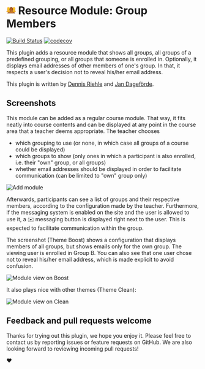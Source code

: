 # ![moodle-mod_groupmembers](pix/icon.png) Resource Module: Group Members 
[![Build Status](https://travis-ci.org/learnweb/moodle-mod_groupmembers.svg?branch=master)](https://travis-ci.org/learnweb/moodle-mod_groupmembers)
[![codecov](https://codecov.io/gh/learnweb/moodle-mod_groupmembers/branch/master/graph/badge.svg)](https://codecov.io/gh/learnweb/moodle-mod_groupmembers)


This plugin adds a resource module that shows all groups, all groups of a predefined grouping, or all groups that someone is enrolled in.
Optionally, it displays email addresses of other members of one's group.
In that, it respects a user's decision not to reveal his/her email address.

This plugin is written by [Dennis Riehle](https://github.com/driehle) and [Jan Dageförde](https://github.com/Dagefoerde).

## Screenshots
This module can be added as a regular course module. That way, it fits neatly into course contents and can be displayed at any
point in the course area that a teacher deems appropriate. The teacher chooses
 * which grouping to use (or none, in which case all groups of a course could be displayed)
 * which groups to show (only ones in which a participant is also enrolled, i.e. their "own" group, or all groups)
 * whether email addresses should be displayed in order to facilitate communication (can be limited to "own" group only)

![Add module](https://cloud.githubusercontent.com/assets/432117/25745551/b0701b78-319f-11e7-8c73-5359e4180ff2.png)

Afterwards, participants can see a list of groups and their respective members, according to the configuration made by the teacher.
Furthermore, if the messaging system is enabled on the site and the user is allowed to use it, a :envelope: messaging button is displayed right next to the user.
This is expected to facilitate communication within the group.

The screenshot (Theme Boost) shows a configuration that displays members of all groups, but shows emails only for the own group. The viewing user is enrolled in Group B.
You can also see that one user chose not to reveal his/her email address, which is made explicit to avoid confusion.

![Module view on Boost](https://cloud.githubusercontent.com/assets/432117/25745549/b06e813c-319f-11e7-8a6d-6e53b305f952.png)

It also plays nice with other themes (Theme Clean):
 
![Module view on Clean](https://cloud.githubusercontent.com/assets/432117/25745550/b06f3726-319f-11e7-9194-5080effe2ce3.png)

## Feedback and pull requests welcome

Thanks for trying out this plugin, we hope you enjoy it. Please feel free to contact us by reporting issues or feature requests on GitHub.
We are also looking forward to reviewing incoming pull requests!

:heart:




